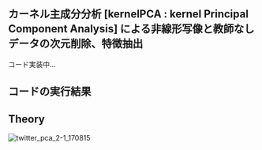 ## カーネル主成分分析 [kernelPCA : kernel Principal Component Analysis] による非線形写像と教師なしデータの次元削除、特徴抽出

コード実装中...

## コードの実行結果


## Theory

![twitter_pca_2-1_170815](https://user-images.githubusercontent.com/25688193/29283593-621e79b6-8162-11e7-8624-e5c914da21f6.png)
